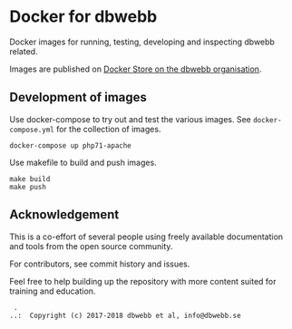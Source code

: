 Docker for dbwebb
====================

Docker images for running, testing, developing and inspecting dbwebb related.

Images are published on [Docker Store on the dbwebb organisation](https://hub.docker.com/r/dbwebb).



Development of images
-------------------

Use docker-compose to try out and test the various images. See `docker-compose.yml` for the collection of images.

```text
docker-compose up php71-apache
```

Use makefile to build and push images.

```text
make build
make push
```



Acknowledgement
-------------------

This is a co-effort of several people using freely available documentation and tools from the open source community.

For contributors, see commit history and issues.

Feel free to help building up the repository with more content suited for training and education.



```
 .
..:  Copyright (c) 2017-2018 dbwebb et al, info@dbwebb.se
```
